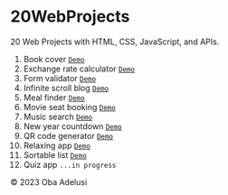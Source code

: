 # 20WebProjects

20 Web Projects with HTML, CSS, JavaScript, and APIs.

1. Book cover [`Demo`](https://obaadelusi.github.io/20WebProjects/book-cover/)
2. Exchange rate calculator [`Demo`](https://obaadelusi.github.io/20WebProjects/exchange-rate-calculator/)
3. Form validator [`Demo`](https://obaadelusi.github.io/20WebProjects/form-validation)
4. Infinite scroll blog [`Demo`](https://obaadelusi.github.io/20WebProjects/infinite-scroll-blog/)
5. Meal finder [`Demo`](https://obaadelusi.github.io/20WebProjects/meal-finder/)
6. Movie seat booking [`Demo`](https://obaadelusi.github.io/20WebProjects/movie-seat-booking/)
7. Music search [`Demo`](https://obaadelusi.github.io/20WebProjects/music-search/)
8. New year countdown [`Demo`](https://obaadelusi.github.io/20WebProjects/newyear-countdown/)
9. QR code generator [`Demo`](https://obaadelusi.github.io/20WebProjects/qr-code-generator/)
10. Relaxing app [`Demo`](https://obaadelusi.github.io/20WebProjects/relaxing-app/)
11. Sortable list [`Demo`](https://obaadelusi.github.io/20WebProjects/sortable-list/)
12. Quiz app `...in progress`

&copy; 2023 Oba Adelusi
